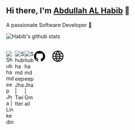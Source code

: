 
<!--
**aalhabib001/aalhabib001** is a ✨ _special_ ✨ repository because its `README.md` (this file) appears on your GitHub profile.

Here are some ideas to get you started:

- 🔭 I’m currently working on ...
- 🌱 I’m currently learning ...
- 👯 I’m looking to collaborate on ...
- 🤔 I’m looking for help with ...
- 💬 Ask me about ...
- 📫 How to reach me: ...
- 😄 Pronouns: ...
- ⚡ Fun fact: ...
-->

## Hi there, I'm [Abdullah AL Habib](https://facebook.com/aalhabib001) 👋
A passionate Software Developer 🚀 


![Habib's github stats](https://github-readme-stats.vercel.app/api?username=aalhabib001&show_icons=true)


<br>

  <a href="https://linkedin.com/in/aalhabib001/">
    <img align="left" alt="Shubhamdeep Jha | Linkedin" width="24px" src="https://github.com/TheDudeThatCode/TheDudeThatCode/blob/master/Assets/Linkedin.svg" />
  </a>
  <a href="https://twitter.com/aalhabib001">
    <img align="left" alt="Shubhamdeep Jha | Twitter" width="26px" src="https://github.com/TheDudeThatCode/TheDudeThatCode/blob/master/Assets/Twitter.svg" />
  </a>
  <a href="https://github.com/aalhabib001"><img src="https://github.com/deut-erium/deut-erium/blob/master/assets/github.svg" width="30px" alt="mail"></a> 
  <a href="mailto:aalhabib001@gmail.com">
    <img align="left" alt="Shubhamdeep Jha | Gmail" width="26px" src="https://github.com/TheDudeThatCode/TheDudeThatCode/blob/master/Assets/Gmail.svg" />
  </a>&nbsp; &nbsp;
<a href="https://aalhabib001.github.io"><img src="https://github.com/deut-erium/deut-erium/blob/master/assets/site.svg" width="30px" alt="site"></a>
<br><br><br><br>
